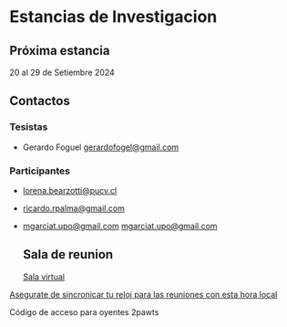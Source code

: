 # Estancias de Investigacion

## Próxima estancia

20 al 29 de Setiembre 2024

## Contactos

### Tesistas

* Gerardo Foguel <gerardofogel@gmail.com>

### Participantes
* <lorena.bearzotti@pucv.cl>
* <ricardo.rpalma@gmail.com>
* <mgarciat.upo@gmail.com> <mgarciat.upo@gmail.com>

  ## Sala de reunion

  [Sala virtual](https://meet.google.com/msr-kpus-zun)

[Asegurate de sincronicar tu reloj para las reuniones con esta hora local](https://time.is/Villa_Nueva,_Mendoza_Province)

Código de acceso para oyentes 2pawts
